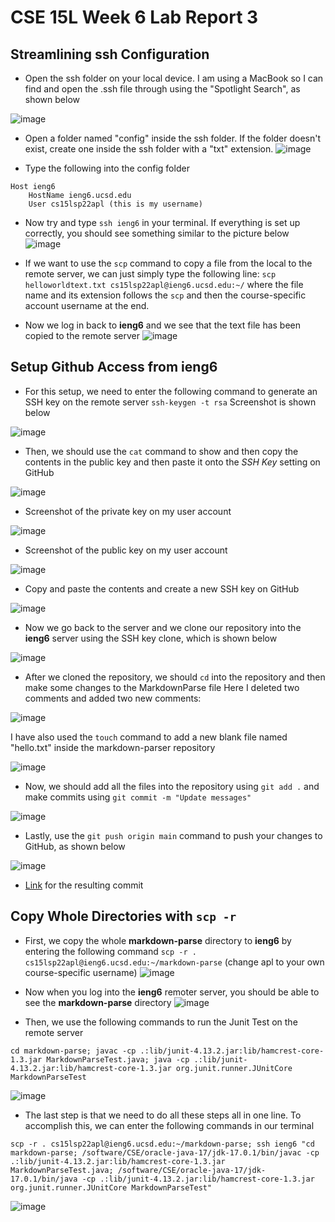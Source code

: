 # CSE 15L Week 6 Lab Report 3

## Streamlining ssh Configuration
* Open the ssh folder on your local device. I am using a MacBook so
I can find and open the .ssh file through using the "Spotlight Search",
as shown below

![image](lab1.jpg)

* Open a folder named "config" inside the ssh folder. If the folder doesn't exist, create one inside the ssh folder with a "txt" extension.
![image](lab2.jpg)

* Type the following into the config folder
```
Host ieng6
    HostName ieng6.ucsd.edu
    User cs15lsp22apl (this is my username)
```

* Now try and type `ssh ieng6` in your terminal. If everything is set up correctly, you should see something similar to the picture below
 ![image](lab3.jpg)

* If we want to use the `scp` command to copy a file from the local to the remote server, we can just simply type the following line:
`scp helloworldtext.txt cs15lsp22apl@ieng6.ucsd.edu:~/` 
where the file name and its extension follows the `scp` and then the course-specific account username at the end.

* Now we log in back to **ieng6** and we see that the text file has been copied to the remote server
![image](lab5.jpg)

## Setup Github Access from ieng6
* For this setup, we need to enter the following command to generate an SSH key on the remote server
`ssh-keygen -t rsa`
Screenshot is shown below

![image](lab6.jpg) 

* Then, we should use the `cat` command to show and then copy the contents in the public key and then paste it onto the *SSH Key* setting on GitHub

![image](lab7.jpg)

* Screenshot of the private key on my user account

![image](lab8.jpg)

* Screenshot of the public key on my user account

![image](lab9.jpg)

* Copy and paste the contents and create a new SSH key on GitHub

![image](lab10.jpg)

* Now we go back to the server and we clone our repository into the **ieng6** server using the SSH key clone, which is shown below

![image](lab11.jpg)

* After we cloned the repository, we should `cd` into the repository and then make some changes to the MarkdownParse file
Here I deleted two comments and added two new comments:

![image](lab12.jpg)

I have also used the `touch` command to add a new blank file named "hello.txt" inside the markdown-parser repository

![image](lab13.jpg)

* Now, we should add all the files into the repository using `git add .` and make commits using `git commit -m "Update messages"`

![image](lab14.jpg)

* Lastly, use the `git push origin main` command to push your changes to GitHub, as shown below

![image](lab15.jpg)

* [Link](https://github.com/stevex626/markdown-parser/commit/7a2f331c4338c109b7ab38e6dd48ccf40952f67c) for the resulting commit

## Copy Whole Directories with `scp -r`
* First, we copy the whole **markdown-parse** directory to **ieng6** by entering the following command
`scp -r . cs15lsp22apl@ieng6.ucsd.edu:~/markdown-parse` (change apl to your own course-specific username)
![image](lab16.jpg)

* Now when you log into the **ieng6** remoter server, you should be able to see the **markdown-parse** directory
![image](lab17.jpg)

* Then, we use the following commands to run the Junit Test on the remote server

```
cd markdown-parse; javac -cp .:lib/junit-4.13.2.jar:lib/hamcrest-core-1.3.jar MarkdownParseTest.java; java -cp .:lib/junit-4.13.2.jar:lib/hamcrest-core-1.3.jar org.junit.runner.JUnitCore MarkdownParseTest
```

![image](lab18.jpg) 

* The last step is that we need to do all these steps all in one line. To accomplish this, we can enter the following commands in our terminal

```
scp -r . cs15lsp22apl@ieng6.ucsd.edu:~/markdown-parse; ssh ieng6 "cd markdown-parse; /software/CSE/oracle-java-17/jdk-17.0.1/bin/javac -cp .:lib/junit-4.13.2.jar:lib/hamcrest-core-1.3.jar MarkdownParseTest.java; /software/CSE/oracle-java-17/jdk-17.0.1/bin/java -cp .:lib/junit-4.13.2.jar:lib/hamcrest-core-1.3.jar org.junit.runner.JUnitCore MarkdownParseTest"
```
![image](lab19.jpg)

